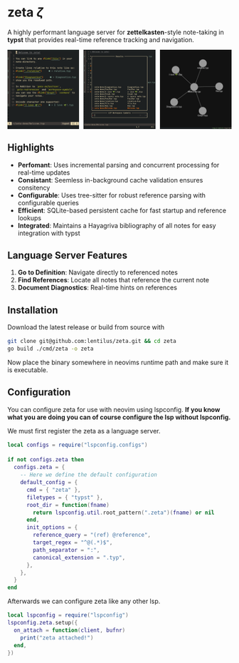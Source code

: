 # zeta $\zeta$

A highly performant language server for __zettelkasten__-style note-taking in __typst__ that provides real-time reference tracking and navigation.

<p style="display: flex; justify-content: space-between; margin: 0;">
  <img src="./_example/note.png" width="32%" />
  <img src="./_example/workspace-symbols.png" width="32%" />
  <img src="./_example/graph.png" width="32%" />
</p>

## Highlights

- **Perfomant**: Uses incremental parsing and concurrent processing for real-time updates
- **Consistant**: Seemless in-background cache validation ensures consitency
- **Configurable**: Uses tree-sitter for robust reference parsing with configurable queries
- **Efficient**: SQLite-based persistent cache for fast startup and reference lookups
- **Integrated**: Maintains a Hayagriva bibliography of all notes for easy integration with typst

## Language Server Features

1. **Go to Definition**: Navigate directly to referenced notes
2. **Find References**: Locate all notes that reference the current note
3. **Document Diagnostics**: Real-time hints on references

## Installation
Download the latest release or build from source with
```bash
git clone git@github.com:lentilus/zeta.git && cd zeta
go build ./cmd/zeta -o zeta
```
Now place the binary somewhere in neovims runtime path and make sure it is executable.

## Configuration
You can configure zeta for use with neovim using lspconfig.
__If you know what you are doing you can of course configure the lsp without lspconfig.__

We must first register the zeta as a language server.
```lua
local configs = require("lspconfig.configs")

if not configs.zeta then
  configs.zeta = {
    -- Here we define the default configuration
    default_config = {
      cmd = { "zeta" },
      filetypes = { "typst" },
      root_dir = function(fname)
        return lspconfig.util.root_pattern(".zeta")(fname) or nil
      end,
      init_options = {
        reference_query = "(ref) @reference",
        target_regex = "^@(.*)$",
        path_separator = ":",
        canonical_extension = ".typ",
      },
    },
  }
end
```

Afterwards we can configure zeta like any other lsp.
```lua
local lspconfig = require("lspconfig")
lspconfig.zeta.setup({
  on_attach = function(client, bufnr)
    print("zeta attached!")
  end,
})
```
